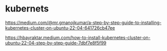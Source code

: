 # kubernets

https://medium.com/@mr.gmanojkumar/a-step-by-step-guide-to-installing-kubernetes-cluster-on-ubuntu-22-04-641726cb47ee

https://hbayraktar.medium.com/how-to-install-kubernetes-cluster-on-ubuntu-22-04-step-by-step-guide-7dbf7e8f5f99

